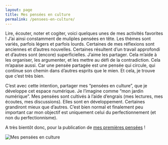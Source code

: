 ```yaml
---
layout: page
title: Mes pensées en culture
permalink: /pensees-en-culture/
---
```


Lire, écouter, noter et cogiter, voici quelques unes de mes activités favorites ! J’ai ainsi constamment de muliples pensées en tête. Les thèmes sont variés, parfois légers et parfois lourds. Certaines de mes réflexions sont anciennes et d’autres nouvelles. Certaines résultent d’un travail approfondi et d’autres sont (encore) superficielles. J’aime les partager. Cela m’aide à les organiser, les argumenter, et les mettre au défi de la contradiction. Cela m’apaise aussi. Car une pensée partagée est une pensée qui circule, qui continue son chemin dans d’autres esprits que le mien. Et cela, je trouve que c’est très bien.

C’est avec cette intention, partager mes “pensées en culture”, que je développe cet espace numérique. Je l’imagine comme “mon jardin numérique”. Mes pensées sont cultivés à l’aide d’engrais (mes lectures, mes écoutes, mes discussions). Elles sont en développement. Certaines grandiront mieux que d’autres. C’est bien normal et finalement peu important car mon objectif est uniquement celui du perfectionnement (et non du perfectionnisme).

A très bientôt donc, pour la publication de [mes premières pensées](https://gaellebussiere.github.io/) !

![Mes pensées en culture](213164151-jeunes-plants-de-maïs-dans-le-champ-jeunes-plants-de-maïs-au-soleil.jpeg)